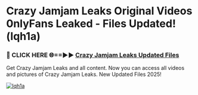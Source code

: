 # Crazy Jamjam Leaks Original Videos 0nlyFans Leaked - Files Updated! (lqh1a)

<h3>🔴 CLICK HERE 🌐==►► <a href="https://tinyurl.com/2m67pmp6" rel="nofollow">Crazy Jamjam Leaks Updated Files</a></h3>

Get Crazy Jamjam Leaks and all content. Now you can access all videos and pictures of Crazy Jamjam Leaks. New Updated Files 2025!

[![lqh1a](https://i.imgur.com/H4QAA4z.gif)](https://tinyurl.com/2m67pmp6)